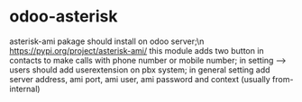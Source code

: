 # odoo-asterisk
asterisk-ami pakage should install on odoo server;\n
https://pypi.org/project/asterisk-ami/
this module adds two  button in contacts to make calls with phone number or mobile number;
in setting --> users should add userextension on pbx system;
in general setting add server address, ami port, ami user, ami password and context (usually from-internal)
